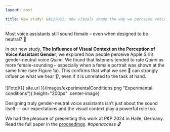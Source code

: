 ```yaml
---
layout: post

title: New study! &#127881; How visuals shape the way we perceive voice assistant gender
---
```


Most voice assistants still sound female – even when designed to be neutral? 🤔

In our new study, <strong>The Influence of Visual Context on the Perception of Voice Assistant Gender</strong>, we explored how people perceive Apple Siri’s gender-neutral voice <em>Quinn</em>.
We found that listeners tended to rate <em>Quinn</em> as more female-sounding – especially when a female portrait was shown at the same time (see Figure 1a). This confirms that what we see 👀 can strongly influence what we hear 👂, even if it is unrelated to the task at hand.

![Foto]({{ site.url }}/images/experimentalConditions.png "Experimental conditions"){:height="200px" .center-image}

Designing truly gender-neutral voice assistants isn’t just about the sound itself — our expectations and the visual context play a powerful role too.

We had the pleasure of presenting this work at P&P 2024 in Halle, Germany. Read the full paper in the <a href="http://dx.doi.org/10.25673/116710" target="_blank" rel="noopener">proceedings</a>. <em>#openaccess</em> &#128275;

